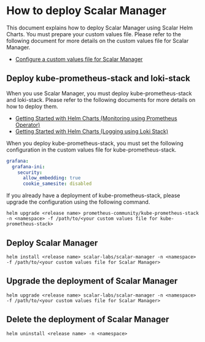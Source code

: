 # How to deploy Scalar Manager

This document explains how to deploy Scalar Manager using Scalar Helm Charts. You must prepare your custom values file. Please refer to the following document for more details on the custom values file for Scalar Manager.

* [Configure a custom values file for Scalar Manager](./configure-custom-values-scalar-manager.md)

## Deploy kube-prometheus-stack and loki-stack

When you use Scalar Manager, you must deploy kube-prometheus-stack and loki-stack. Please refer to the following documents for more details on how to deploy them.

* [Getting Started with Helm Charts (Monitoring using Prometheus Operator)](https://github.com/scalar-labs/helm-charts/blob/main/docs/getting-started-monitoring.md)
* [Getting Started with Helm Charts (Logging using Loki Stack)](https://github.com/scalar-labs/helm-charts/blob/main/docs/getting-started-logging.md)

When you deploy kube-prometheus-stack, you must set the following configuration in the custom values file for kube-prometheus-stack.

```yaml
grafana:
  grafana-ini:
    security:
      allow_embedding: true
      cookie_samesite: disabled
```

If you already have a deployment of kube-prometheus-stack, please upgrade the configuration using the following command.

```console
helm upgrade <release name> prometheus-community/kube-prometheus-stack -n <namespace> -f /path/to/<your custom values file for kube-prometheus-stack>
```

## Deploy Scalar Manager

```console
helm install <release name> scalar-labs/scalar-manager -n <namespace> -f /path/to/<your custom values file for Scalar Manager>
```

## Upgrade the deployment of Scalar Manager

```console
helm upgrade <release name> scalar-labs/scalar-manager -n <namespace> -f /path/to/<your custom values file for Scalar Manager>
```

## Delete the deployment of Scalar Manager

```console
helm uninstall <release name> -n <namespace>
```
